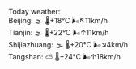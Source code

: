 Today weather:  
Beijing: 🌫  🌡️+18°C 🌬️↖11km/h  
Tianjin: 🌫  🌡️+22°C 🌬️↑11km/h  
Shijiazhuang: 🌫  🌡️+20°C 🌬️↘4km/h  
Tangshan: ⛅️  🌡️+24°C 🌬️↑18km/h  
